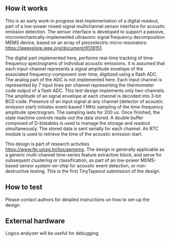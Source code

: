 <!---

This file is used to generate your project datasheet. Please fill in the information below and delete any unused
sections.

You can also include images in this folder and reference them in the markdown. Each image must be less than
512 kb in size, and the combined size of all images must be less than 1 MB.
-->

## How it works

This is an early work-in progress test implementation of a digital readout, part of a low-power mixed-signal multichannel sensor interface for acoustic emission detection. The sensor interface is developed to support a passive, micromechanically-implemented ultrasonic signal frequency decomposition MEMS device, based on an array of piezoelectric micro-resonators: https://ieeexplore.ieee.org/document/9139151.

The digital part implemented here, performs real-time tracking of time-frequency spectrograms of individual  acoustic emissions. It is assumed that each input-channel represents a signal amplitude envelope of the associated frequency-component over time, digitized using a flash ADC. The analog part of the ADC is not implemented here. Each input channel is represented by 7 input lines per channel representing the thermometer code output of a flash ADC. This test design implements only two-channels. The amplitude of an signal envelope at each channel is decoded into 3-bit BCD code. Presence of an input signal at any channel (detector of acoustic emission start) initiates event-based 1 MHz sampling of the time-frequency amplitude spectrogram. The sampling lasts for 200 us. Once finished, the state machine controls reads-out the data stored. A double buffer composed of D-bistables is used to manage the storage and readout simultaneously. The stored data is sent serially for each channel. An RTC module is used to retrieve the time of the acoustic emission start. 

This design is part of research activities https://www.fer.unizg.hr/liss/aemems. The design is generally applicable as a generic multi-channel time-series feature extraction block, and serve for subsequent clustering or classification, as part of an low-power MEMS-based sensor system-on-chip for acoustic event detection, or non-destructive testing. This is the first TinyTapeout submission of the design.


## How to test

Please contact authors for detailed instructions on how to set-up the design.

## External hardware

Logics analyzer will be useful for debugging.
